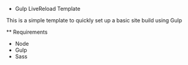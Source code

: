 * Gulp LiveReload Template

This is a simple template to quickly set up a basic site build using Gulp

** Requirements

- Node
- Gulp
- Sass


